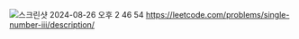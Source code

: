 ![스크린샷 2024-08-26 오후 2 46 54](https://github.com/user-attachments/assets/2e88cff6-dabb-40c9-9a83-e8a8b0cdfd1b)
https://leetcode.com/problems/single-number-iii/description/
